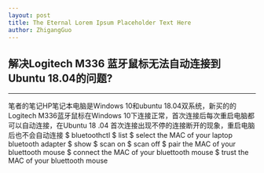 ```yaml
--- 
layout: post
title: The Eternal Lorem Ipsum Placeholder Text Here
author: ZhigangGuo
---
```


## 解决Logitech M336 蓝牙鼠标无法自动连接到Ubuntu 18.04的问题? 
-----

笔者的笔记HP笔记本电脑是Windows 10和ubuntu 18.04双系统，新买的的Logitech M336蓝牙鼠标在Windows 10下连接正常，首次连接后每次重启电脑都可以自动连接，在Ubuntu 18
.04 首次连接出现不停的连接断开的现象，重启电脑后也不会自动连接
$ bluetoothctl
$ list
$ select the MAC of your laptop bluetooth adapter
$ show
$ scan on
$ scan off
$ pair the MAC of your bluettooth mouse
$ connect the MAC of your bluettooth mouse
$ trust the MAC of your bluettooth mouse

